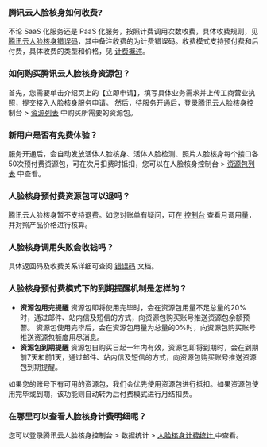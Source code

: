### 腾讯云人脸核身如何收费?
不论 SaaS 化服务还是 PaaS 化服务，按照计费调用次数收费，具体收费规则，见 [腾讯云人脸核身错误码](https://cloud.tencent.com/document/product/1007/31082)，其中备注收费的为计费错误码。收费模式支持预付费和后付费，具体收费的类型和价格，见 [计费概述](https://cloud.tencent.com/document/product/1007/31005)。


### 如何购买腾讯云人脸核身资源包？
首先，您需要单击介绍页上的【立即申请】，填写具体业务需求并上传工商营业执照，提交接入人脸核身服务申请。
然后，待服务开通后，登录腾讯云人脸核身控制台 >  [资源列表](https://console.cloud.tencent.com/faceid/buy) 中购买所需要的资源包。


### 新用户是否有免费体验？
服务开通后，会自动发放活体人脸核身、活体人脸检测、照片人脸核身每个接口各50次预付费资源包，可在次月扣费时抵扣，您可以在人脸核身控制台 > [资源包列表](https://console.cloud.tencent.com/faceid/buy) 中查看。

### 人脸核身预付费资源包可以退吗？
腾讯云人脸核身暂不支持退费。如您对账单有疑问，可在 [控制台](https://console.cloud.tencent.com/faceid) 查看月调用量，并对照产品价格进行核算。


### 人脸核身调用失败会收钱吗？
具体返回码及收费关系详细可查阅 [错误码](https://cloud.tencent.com/document/product/1007/31082) 文档。


###  人脸核身预付费模式下的到期提醒机制是怎样的？
- **资源包用完提醒**
资源包即将使用完毕时，会在资源包用量不足总量的20%时，通过邮件、站内信及短信的方式，向资源包购买账号推送资源包余额预警。
资源包使用完毕后，会在资源包用量为总量的0%时，向资源包购买账号推送资源包额度用尽消息。
- **资源包到期提醒**
资源包自购买日起一年内有效，资源包即将到期时，会在到期前7天和前1天，通过邮件、站内信及短信的方式，向资源包购买账号推送资源包到期提醒。

如果您的账号下有可用的资源包，我们会优先使用资源包进行抵扣。如果资源包使用完毕或到期，该功能则自动转为后付费模式进行月结扣费。


### 在哪里可以查看人脸核身计费明细呢？
您可以登录腾讯云人脸核身控制台 > 数据统计 > [人脸核身计费统计 ](https://console.cloud.tencent.com/faceid/data) 中查看。

